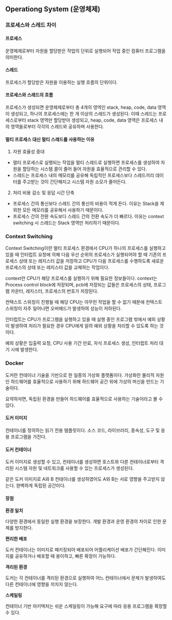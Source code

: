 ## Operationg System (운영체제)

### 프로세스와 스레드 차이

#### 프로세스

운영체제로부터 자원을 할당받은 작업의 단위로 실행되어 작업 중인 컴퓨터 프로그램을 의미한다.

#### 스레드

프로세스가 할당받은 자원을 이용하는 실행 흐름의 단위이다.

#### 프로세스와 스레드의 흐름

프로세스가 생성되면 운영체제로부터 총 4개의 영역인 stack, heap, code, data 영역이 생성되고, 하나의 프로세스에는 한 개 이상의 스레드가 생성된다. 이때 스레드는 프로세스로부터 stack 영역만 할당받아 생성되고, heap, code, data 영역은 프로세스 내의 영역들로부터 각각의 스레드와 공유하며 사용한다.

#### 멀티 프로세스 대신 멀티 스레드를 사용하는 이유

1. 자원 효율성 증대

- 멀티 프로세스로 실행되는 작업을 멀티 스레드로 실행하면 프로세스를 생성하여 자원을 할당하는 시스템 콜이 줄어 들어 자원을 효율적으로 관리할 수 있다.
- 스레드는 프로세스 내의 메모리를 공유해 독립적인 프로세스보다 스레드끼리 데이터를 주고받는 것이 간단해지고 시스템 자원 소모가 줄어든다.

2. 처리 비용 감소 및 응답 시간 단축

- 프로세스 간의 통신보다 스레드 간의 통신의 비용이 적게 든다. 이유는 Stack을 제외한 모든 메모리를 공유해서 사용하기 때문이다.
- 프로세스 간의 전환 속도보다 스레드 간의 전환 속도가 더 빠르다. 이유는 context switching 시 스레드는 Stack 영역만 처리하기 때문이다.

### Context Switching

Context Switching이란 멀티 프로세스 환경에서 CPU가 하나의 프로세스를 실행하고 있을 때 인터럽트 요청에 의해 다음 우선 순위의 프로세스가 실행되어야 할 때 기존의 프로세스 상태 또는 레지스터 값을 저장하고 CPU가 다음 프로세스를 수행하도록 새로운 프로세스의 상태 또는 레지스터 값을 교체하는 작업이다.

context란 CPU가 해당 프로세스를 실행하기 위해 필요한 정보들이다.
context는 Process control block에 저장되며, pcb에 저장되는 값들은 프로세스의 상태, 프로그램 카운터, 레지스터, 프로세스의 번호가 저장된다.

컨텍스트 스위칭이 진행될 때 해당 CPU는 아무런 작업을 할 수 없기 때문에 컨텍스트 스위칭이 자주 일어나면 오버헤드가 발생하여 성능이 저하된다.

인터럽트는 CPU가 프로그램을 실행하고 있을 때 실행 중인 프로그램 밖에서 예외 상황이 발생하여 처리가 필요한 경우 CPU에게 알려 예외 상황을 처리할 수 있도록 하는 것이다.

예외 상황은 입출력 요청, CPU 사용 기간 만료, 자식 프로세스 생성, 인터럽트 처리 대기 시에 발생한다.

### Docker

도커란 컨테이너 기술을 기반으로 한 일종의 가상화 플랫폼이다. 가상화란 물리적 자원인 하드웨어를 효율적으로 사용하기 위해 하드웨어 공간 위에 가상의 머신을 만드는 기술이다.

요약하자면, 독립된 환경을 만들어 하드웨어를 효율적으로 사용하는 기술이라고 볼 수 있다.

#### 도커 이미지

컨테이너를 정의하는 읽기 전용 템플릿이다. 소스 코드, 라이브러리, 종속성, 도구 및 응용 프로그램을 가진다.

#### 도커 컨테이너

도커 이미지로 생성할 수 있고, 컨테이너를 생성하면 호스트와 다른 컨테이너로부터 격리된 시스템 자원 및 네트워크를 사용할 수 있는 프로세스가 생성된다.

같은 도커 이미지로 A와 B 컨테이너를 생성하였어도 A와 B는 서로 영향을 주고받지 않는다. 완벽하게 독립된 공간이다.

#### 장점

<b>환경 일치</b>

다양한 환경에서 동일한 실행 환경을 보장한다. 개발 환경과 운영 환경의 차이로 인한 문제를 방지한다.

<b>편리한 배포</b>

도커 컨테이너는 이미지로 패키징되어 배포되어 어플리케이션 배포가 간단해진다. 이미지를 공유하거나 배포할 때 용이하고, 빠른 확장이 가능하다.

<b>격리된 환경</b>

도커는 각 컨테이너를 격리된 환경으로 실행하여 어느 컨테이너에서 문제가 발생하여도 다른 컨테이너에 영향을 끼치지 않는다.

<b>스케일링</b>

컨테이너 기반 아키텍처는 쉬운 스케일링이 가능해 요구에 따라 응용 프로그램을 확장할 수 있다.
